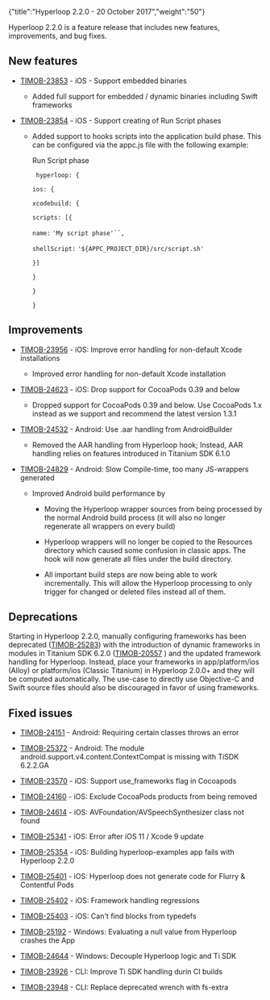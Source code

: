 {"title":"Hyperloop 2.2.0 - 20 October 2017","weight":"50"} 

Hyperloop 2.2.0 is a feature release that includes new features, improvements, and bug fixes.

## New features

*   [TIMOB-23853](https://jira.appcelerator.org/browse/TIMOB-23853) - iOS - Support embedded binaries
    
    *   Added full support for embedded / dynamic binaries including Swift frameworks
        
*   [TIMOB-23854](https://jira.appcelerator.org/browse/TIMOB-23854) - iOS - Support creating of Run Script phases
    
    *   Added support to hooks scripts into the application build phase. This can be configured via the appc.js file with the following example:
        
        Run Script phase
        
        ` hyperloop: {`
        
        `ios: {`
        
        `xcodebuild: {`
        
        `scripts: [{`
        
        `name:` `'My script phase'``,`
        
        `shellScript:` `'${APPC_PROJECT_DIR}/src/script.sh'`
        
        `}]`
        
        `}`
        
        `}`
        
        `}`
        

## Improvements

*   [TIMOB-23956](https://jira.appcelerator.org/browse/TIMOB-23956) - iOS: Improve error handling for non-default Xcode installations
    
    *   Improved error handling for non-default Xcode installation
        
*   [TIMOB-24623](https://jira.appcelerator.org/browse/TIMOB-24623) - iOS: Drop support for CocoaPods 0.39 and below
    
    *   Dropped support for CocoaPods 0.39 and below. Use CocoaPods 1.x instead as we support and recommend the latest version 1.3.1
        
*   [TIMOB-24532](https://jira.appcelerator.org/browse/TIMOB-24532) - Android: Use .aar handling from AndroidBuilder
    
    *   Removed the AAR handling from Hyperloop hook; Instead, AAR handling relies on features introduced in Titanium SDK 6.1.0
        
*   [TIMOB-24829](https://jira.appcelerator.org/browse/TIMOB-24829) - Android: Slow Compile-time, too many JS-wrappers generated
    
    *   Improved Android build performance by
        
        *   Moving the Hyperloop wrapper sources from being processed by the normal Android build process (it will also no longer regenerate all wrappers on every build)
            
        *   Hyperloop wrappers will no longer be copied to the Resources directory which caused some confusion in classic apps. The hook will now generate all files under the build directory.
            
        *   All important build steps are now being able to work incrementally. This will allow the Hyperloop processing to only trigger for changed or deleted files instead all of them.
            

## Deprecations

Starting in Hyperloop 2.2.0, manually configuring frameworks has been deprecated ([TIMOB-25283](https://jira.appcelerator.org/browse/TIMOB-25283)) with the introduction of dynamic frameworks in modules in Titanium SDK 6.2.0 ([TIMOB-20557](https://jira.appcelerator.org/browse/TIMOB-20557) ) and the updated framework handling for Hyperloop. Instead, place your frameworks in app/platform/ios (Alloy) or platform/ios (Classic Titanium) in Hyperloop 2.0.0+ and they will be computed automatically. The use-case to directly use Objective-C and Swift source files should also be discouraged in favor of using frameworks.

## Fixed issues

*   [TIMOB-24151](https://jira.appcelerator.org/browse/TIMOB-24151) - Android: Requiring certain classes throws an error
    
*   [TIMOB-25372](https://jira.appcelerator.org/browse/TIMOB-25372) - Android: The module android.support.v4.content.ContextCompat is missing with TiSDK 6.2.2.GA
    
*   [TIMOB-23570](https://jira.appcelerator.org/browse/TIMOB-23570) - iOS: Support use\_frameworks flag in Cocoapods
    
*   [TIMOB-24160](https://jira.appcelerator.org/browse/TIMOB-24160) - iOS: Exclude CocoaPods products from being removed
    
*   [TIMOB-24614](https://jira.appcelerator.org/browse/TIMOB-24614) - iOS: AVFoundation/AVSpeechSynthesizer class not found
    
*   [TIMOB-25341](https://jira.appcelerator.org/browse/TIMOB-25341) - iOS: Error after iOS 11 / Xcode 9 update
    
*   [TIMOB-25354](https://jira.appcelerator.org/browse/TIMOB-25354) - iOS: Building hyperloop-examples app fails with Hyperloop 2.2.0
    
*   [TIMOB-25401](https://jira.appcelerator.org/browse/TIMOB-25401) - iOS: Hyperloop does not generate code for Flurry & Contentful Pods
    
*   [TIMOB-25402](https://jira.appcelerator.org/browse/TIMOB-25402) - iOS: Framework handling regressions
    
*   [TIMOB-25403](https://jira.appcelerator.org/browse/TIMOB-25403) - iOS: Can't find blocks from typedefs
    
*   [TIMOB-25192](https://jira.appcelerator.org/browse/TIMOB-25192) - Windows: Evaluating a null value from Hyperloop crashes the App
    
*   [TIMOB-24644](https://jira.appcelerator.org/browse/TIMOB-24644) - Windows: Decouple Hyperloop logic and Ti SDK
    
*   [TIMOB-23926](https://jira.appcelerator.org/browse/TIMOB-23926) - CLI: Improve Ti SDK handling durin CI builds
    
*   [TIMOB-23948](https://jira.appcelerator.org/browse/TIMOB-23948) - CLI: Replace deprecated wrench with fs-extra